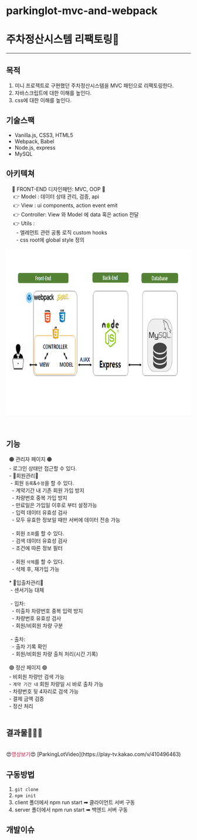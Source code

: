 # parkinglot-mvc-and-webpack

# 주차정산시스템 리팩토링🚚
-----
## 목적

  1. 미니 프로젝트로 구현했던 주차정산시스템을 MVC 패턴으로 리팩토링한다.
  2. 자바스크립트에 대한 이해를 높인다.
  3. css에 대한 이해를 높인다.

## 기술스팩
  - Vanilla.js, CSS3, HTML5
  - Webpack, Babel
  - Node.js, express
  - MySQL

## 아키텍쳐<br/>
&nbsp;&nbsp;&nbsp;  🔸 FRONT-END 디자인패턴: MVC, OOP 🔸<br/>
&nbsp;&nbsp;&nbsp;&nbsp;  👉 Model : 데이터 상태 관리, 검증, api<br/>
&nbsp;&nbsp;&nbsp;&nbsp;  👉 View : ui components, action event emit<br/>
&nbsp;&nbsp;&nbsp;&nbsp;  👉 Controller: View 와 Model 에 data  혹은 action 전달<br/>
&nbsp;&nbsp;&nbsp;&nbsp;  👉 Utils : <br/>
&nbsp;&nbsp;&nbsp;&nbsp;&nbsp;&nbsp; - 엘레먼트 관련 공통 로직 custom hooks <br/>
&nbsp;&nbsp;&nbsp;&nbsp;&nbsp;&nbsp; - css root에 global style 정의<br/>
&nbsp;&nbsp;&nbsp;&nbsp;  <img src="arquitecture.png" width="700px" height="450px">

<br/>

## 기능
&nbsp;  🟠 관리자 페이지 🟠
  <br/>
&nbsp;&nbsp;- 로그인 상태만 접근할 수 있다.<br/>
&nbsp;&nbsp;- 🚩회원관리🚩<br/>
&nbsp;&nbsp;&nbsp;- 회원 `등록`&`수정`을 할 수 있다.<br/>
&nbsp;&nbsp;&nbsp;&nbsp;- 계약기간 내 기존 회원 가입 방지<br/>
&nbsp;&nbsp;&nbsp;&nbsp;- 차량번호 중복 가입 방지<br/>
&nbsp;&nbsp;&nbsp;&nbsp;- 만료일은 가입일 이후로 부터 설정가능<br/>
&nbsp;&nbsp;&nbsp;&nbsp;- 입력 데이터 유효성 검사<br/>
&nbsp;&nbsp;&nbsp;&nbsp;- 모두 유효한 정보일 때만 서버에 데이터 전송 가능<br/>
      <br/>
&nbsp;&nbsp;&nbsp;&nbsp;- 회원 `조회`를 할 수 있다.<br/>
&nbsp;&nbsp;&nbsp;&nbsp;- 검색 데이터 유효성 검사<br/>
&nbsp;&nbsp;&nbsp;&nbsp;- 조건에 따른 정보 필터<br/>
      <br/>
&nbsp;&nbsp;&nbsp;&nbsp;- 회원 `삭제`를 할 수 있다.<br/>
&nbsp;&nbsp;&nbsp;&nbsp;- 삭제 후, 재가입 가능<br/>
      <br/>
&nbsp;&nbsp;* 🚩입출차관리🚩<br/>
&nbsp;&nbsp;&nbsp;- 센서기능 대체<br/>
    <br/>
&nbsp;&nbsp;&nbsp;- 입차:<br/>
&nbsp;&nbsp;&nbsp;&nbsp;- 미출차 차량번호 중복 입력 방지<br/>
&nbsp;&nbsp;&nbsp;&nbsp;- 차량번호 유효성 검사<br/>
&nbsp;&nbsp;&nbsp;&nbsp;- 회원/비회원 차량 구분<br/>
     <br/>
&nbsp;&nbsp;&nbsp;- 출차:<br/>
&nbsp;&nbsp;&nbsp;&nbsp;- 출차 기록 확인<br/>
&nbsp;&nbsp;&nbsp;&nbsp;- 회원/비회원 차량 출처 처리(시간 기록)<br/>
      <br/>
&nbsp;   🟢 정산 페이지 🟢
   <br />
&nbsp;&nbsp;- 비회원 차량만 검색 가능<br/>
&nbsp;&nbsp;- `계약 기간 내` 회원 차량일 시 바로 출차 가능<br/>
&nbsp;&nbsp;- 차량번호 뒷 4자리로 검색 가능<br/>
&nbsp;&nbsp;- 결제 금액 검증<br/>
&nbsp;&nbsp;- 정산 처리 <br/>
   <br />
   
## 결과물🔔🔔🔔
<br />
😍<span style="color:crimson">영상보기</span>😍
[ParkingLotVideo](https://play-tv.kakao.com/v/410496463)

## 구동방법
1. `git clone`
2. `npm init`
3.  client 폴더에서 npm run start  ➡ 클라이언트 서버 구동
4. server 폴더에서 npm run start ➡ 백엔드 서버 구동

## 개발이슈
